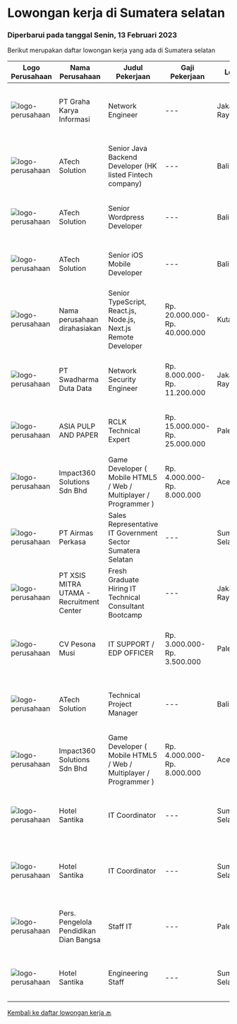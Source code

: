 
  # Lowongan kerja di Sumatera selatan

  ### Diperbarui pada tanggal Senin, 13 Februari 2023

  Berikut merupakan daftar lowongan kerja yang ada di Sumatera selatan

  |Logo Perusahaan | Nama Perusahaan | Judul Pekerjaan | Gaji Pekerjaan | Lokasi | Deskripsi | Tanggal diunggah | Pranala |
  | -------------- | --------------- | --------------- | --------- | --------- | -------------- | ------- | ----------- |
  |![logo-perusahaan](https://image-service-cdn.seek.com.au/c318dd0b699c6160d2411e7473745c289633be44/ee4dce1061f3f616224767ad58cb2fc751b8d2dc)|PT Graha Karya Informasi|Network Engineer|---|Jakarta Raya|Deskripsi Pekerjaan Candidate must possess at least Bachelor's in Engineering (Computer/Telecommunication), Computer Science/Information Technology or...|Jumat, 10 Februari 2023|https://www.jobstreet.co.id/id/job/network-engineer-4220373?token=0~98a0a469-46cc-4355-bc9e-f1cd044d2682&sectionRank=1&jobId=jobstreet-id-job-4220373|
|![logo-perusahaan](https://image-service-cdn.seek.com.au/01cd86444ba33e86855e0cce80ed2ebf9dcff3e2/ee4dce1061f3f616224767ad58cb2fc751b8d2dc)|ATech Solution|Senior Java Backend Developer (HK listed Fintech company)|---|Bali|Roles &amp; Responsibilities: Analyzing existing systems and business models Understanding software development lifecycle Translating client...|Sabtu, 11 Februari 2023|https://www.jobstreet.co.id/id/job/senior-java-backend-developer-hk-listed-fintech-company-4208940?token=0~98a0a469-46cc-4355-bc9e-f1cd044d2682&sectionRank=2&jobId=jobstreet-id-job-4208940|
|![logo-perusahaan](https://image-service-cdn.seek.com.au/01cd86444ba33e86855e0cce80ed2ebf9dcff3e2/ee4dce1061f3f616224767ad58cb2fc751b8d2dc)|ATech Solution|Senior Wordpress Developer|---|Bali|Job Responsibilities:  Build custom WordPress solutions with strict design guidelines using PHP, HTML, SASS/CSS &amp; JavaScript Assist the...|Rabu, 08 Februari 2023|https://www.jobstreet.co.id/id/job/senior-wordpress-developer-4216231?token=0~98a0a469-46cc-4355-bc9e-f1cd044d2682&sectionRank=3&jobId=jobstreet-id-job-4216231|
|![logo-perusahaan](https://image-service-cdn.seek.com.au/01cd86444ba33e86855e0cce80ed2ebf9dcff3e2/ee4dce1061f3f616224767ad58cb2fc751b8d2dc)|ATech Solution|Senior iOS Mobile Developer|---|Bali|Responsibilities: Research, design, develop, enhance, and maintain high performance iOS applications Collaborate with cross functional teams to...|Jumat, 10 Februari 2023|https://www.jobstreet.co.id/id/job/senior-ios-mobile-developer-4198404?token=0~98a0a469-46cc-4355-bc9e-f1cd044d2682&sectionRank=4&jobId=jobstreet-id-job-4198404|
|![logo-perusahaan](https://i.ibb.co/sqvTCh9/112815900-stock-vector-no-image-available-icon-flat-vector.webp)|Nama perusahaan dirahasiakan|Senior TypeScript, React.js, Node.js, Next.js Remote Developer|Rp. 20.000.000-Rp. 40.000.000|Kuta|The RoleAs a senior developer, you’ll be part of a delivery team made up of a Tech Lead, Product Manager, and other senior developers. For some...|Jumat, 10 Februari 2023|https://www.jobstreet.co.id/id/job/senior-typescript-react.js-node.js-next.js-remote-developer-4220820?token=0~98a0a469-46cc-4355-bc9e-f1cd044d2682&sectionRank=5&jobId=jobstreet-id-job-4220820|
|![logo-perusahaan](https://image-service-cdn.seek.com.au/0f683dc67275bb803453d1e92fb7cd7b12b824b6/ee4dce1061f3f616224767ad58cb2fc751b8d2dc)|PT Swadharma Duta Data|Network Security Engineer|Rp. 8.000.000-Rp. 11.200.000|Jakarta Raya|S1 Jurusan/Prodi Teknik Komputer/ Teknik Informatika (Wajib) Waktu kerja Shift (sesuai dengan jadwal yang ditentukan) Bersedia ditempatkan di Jakarta...|Rabu, 01 Februari 2023|https://www.jobstreet.co.id/id/job/network-security-engineer-4206340?token=0~98a0a469-46cc-4355-bc9e-f1cd044d2682&sectionRank=6&jobId=jobstreet-id-job-4206340|
|![logo-perusahaan](https://image-service-cdn.seek.com.au/36a2feaca71ed37bd63769225373ce9c5cab5eea/ee4dce1061f3f616224767ad58cb2fc751b8d2dc)|ASIA PULP AND PAPER|RCLK Technical Expert|Rp. 15.000.000-Rp. 25.000.000|Palembang|Qualification :  D3/S1 Chemical Engineering Have Experience 10 Years Minimum Willing to be placed in a remote area Familiar Responsible to controling...|Rabu, 01 Februari 2023|https://www.jobstreet.co.id/id/job/rclk-technical-expert-4193253?token=0~98a0a469-46cc-4355-bc9e-f1cd044d2682&sectionRank=7&jobId=jobstreet-id-job-4193253|
|![logo-perusahaan](https://image-service-cdn.seek.com.au/06b729438205195a03d4bcec08ce1ddd5d9c1576/ee4dce1061f3f616224767ad58cb2fc751b8d2dc)|Impact360 Solutions Sdn Bhd|Game Developer ( Mobile HTML5 / Web / Multiplayer / Programmer )|Rp. 4.000.000-Rp. 8.000.000|Aceh|We are hiring remote HTML5 game developers from all parts of Indonesia. If you have real experience building HTML5 games or applications, you're...|Sabtu, 04 Februari 2023|https://www.jobstreet.co.id/id/job/game-developer-mobile-html5-web-multiplayer-programmer-5267312/origin/my?token=0~98a0a469-46cc-4355-bc9e-f1cd044d2682&sectionRank=8&jobId=jobstreet-my-job-5267312|
|![logo-perusahaan](https://image-service-cdn.seek.com.au/e058612ba3ea3c8a5db01b881de07c38d7462a24/ee4dce1061f3f616224767ad58cb2fc751b8d2dc)|PT Airmas Perkasa|Sales Representative IT Government Sector Sumatera Selatan|---|Sumatera Selatan|Tugas dan Tanggung Jawab: Mempelajari dan menguasai dengan baik produk yang di tawarkan Secara aktif mencari prospek customer baru dan...|Kamis, 26 Januari 2023|https://www.jobstreet.co.id/id/job/sales-representative-it-government-sector-sumatera-selatan-4185303?token=0~98a0a469-46cc-4355-bc9e-f1cd044d2682&sectionRank=9&jobId=jobstreet-id-job-4185303|
|![logo-perusahaan](https://image-service-cdn.seek.com.au/000a5b18c118c79ba2af2625d922fca29ab31cc9/ee4dce1061f3f616224767ad58cb2fc751b8d2dc)|PT XSIS MITRA UTAMA - Recruitment Center|Fresh Graduate Hiring IT Technical Consultant Bootcamp|---|Jakarta Raya|What we offer you: Integrated Training Full Stack specialist in Java/.Net/Quality Assurance Soft Skills Training. Real &amp; varied experiences (IT...|Selasa, 24 Januari 2023|https://www.jobstreet.co.id/id/job/fresh-graduate-hiring-it-technical-consultant-bootcamp-4195149?token=0~98a0a469-46cc-4355-bc9e-f1cd044d2682&sectionRank=10&jobId=jobstreet-id-job-4195149|
|![logo-perusahaan](https://image-service-cdn.seek.com.au/3a6ded1ff670b5fa77d9c8e7e34740911096d5d6/ee4dce1061f3f616224767ad58cb2fc751b8d2dc)|CV Pesona Musi|IT SUPPORT / EDP OFFICER|Rp. 3.000.000-Rp. 3.500.000|Palembang|Kualifikasi: Berusia maksimal 30 tahun Pendidikan min D3 / S1 (Teknik Informatika, Teknik komputer, Manajemen Informatika) Menguasai troubleshoot...|Rabu, 18 Januari 2023|https://www.jobstreet.co.id/id/job/it-support-edp-officer-4188121?token=0~98a0a469-46cc-4355-bc9e-f1cd044d2682&sectionRank=11&jobId=jobstreet-id-job-4188121|
|![logo-perusahaan](https://image-service-cdn.seek.com.au/01cd86444ba33e86855e0cce80ed2ebf9dcff3e2/ee4dce1061f3f616224767ad58cb2fc751b8d2dc)|ATech Solution|Technical Project Manager|---|Bali|The job duties and responsibility of this role: Familiarity with software development methodologies and frameworks such as Agile / Scrum and Conduct...|Rabu, 18 Januari 2023|https://www.jobstreet.co.id/id/job/technical-project-manager-4188858?token=0~98a0a469-46cc-4355-bc9e-f1cd044d2682&sectionRank=12&jobId=jobstreet-id-job-4188858|
|![logo-perusahaan](https://image-service-cdn.seek.com.au/06b729438205195a03d4bcec08ce1ddd5d9c1576/ee4dce1061f3f616224767ad58cb2fc751b8d2dc)|Impact360 Solutions Sdn Bhd|Game Developer ( Mobile HTML5 / Web / Multiplayer / Programmer )|Rp. 4.000.000-Rp. 8.000.000|Aceh|We are hiring remote HTML5 game developers from all parts of Indonesia. If you have real experience building HTML5 games or applications, you're...|Selasa, 17 Januari 2023|https://www.jobstreet.co.id/id/job/game-developer-mobile-html5-web-multiplayer-programmer-5249142/origin/my?token=0~98a0a469-46cc-4355-bc9e-f1cd044d2682&sectionRank=13&jobId=jobstreet-my-job-5249142|
|![logo-perusahaan](https://image-service-cdn.seek.com.au/e85c0d29621d01631d2a9d67a4404c408ea508db/ee4dce1061f3f616224767ad58cb2fc751b8d2dc)|Hotel Santika|IT Coordinator|---|Sumatera Selatan|- Mengolah database/server perusahaan dan menjaga keamanan system.- Membuat program yang dibutuhkan perusahaaan dalam business analyst, marketing...|Senin, 06 Februari 2023|https://www.jobstreet.co.id/id/job/it-coordinator-1034619271?token=0~98a0a469-46cc-4355-bc9e-f1cd044d2682&sectionRank=14&jobId=jobstreet-id-job-1034619271|
|![logo-perusahaan](https://image-service-cdn.seek.com.au/e85c0d29621d01631d2a9d67a4404c408ea508db/ee4dce1061f3f616224767ad58cb2fc751b8d2dc)|Hotel Santika|IT Coordinator|---|Sumatera Selatan|Min Diploma or Bachelor Degree of Information TechnologyMin 2 years Experiences of IThave knowledge of Operating System, Hardware Computer, Networking...|Rabu, 01 Februari 2023|https://www.jobstreet.co.id/id/job/it-coordinator-1034577355?token=0~98a0a469-46cc-4355-bc9e-f1cd044d2682&sectionRank=15&jobId=jobstreet-id-job-1034577355|
|![logo-perusahaan](https://image-service-cdn.seek.com.au/a56d40a3e54e8991203b722d8442802dd3312421/ee4dce1061f3f616224767ad58cb2fc751b8d2dc)|Pers. Pengelola Pendidikan Dian Bangsa|Staff IT|---|Palembang|- Mengolah database/server perusahaan dan menjaga keamanan system.- Membuat program yang dibutuhkan perusahaaan dalam business analyst, marketing...|Rabu, 01 Februari 2023|https://www.jobstreet.co.id/id/job/staff-it-1034439501?token=0~98a0a469-46cc-4355-bc9e-f1cd044d2682&sectionRank=16&jobId=jobstreet-id-job-1034439501|
|![logo-perusahaan](https://image-service-cdn.seek.com.au/e85c0d29621d01631d2a9d67a4404c408ea508db/ee4dce1061f3f616224767ad58cb2fc751b8d2dc)|Hotel Santika|Engineering Staff|---|Sumatera Selatan|Minimum Diploma or Bachelor of Computer NetworkMinimum 2 years experience in a similar positionFluent in EnglishGood communicationsDate Posted:...|Rabu, 01 Februari 2023|https://www.jobstreet.co.id/id/job/engineering-staff-1034577276?token=0~98a0a469-46cc-4355-bc9e-f1cd044d2682&sectionRank=17&jobId=jobstreet-id-job-1034577276|


  [Kembali ke daftar lowongan kerja 🔙](../README.md#daftar-lowongan-kerja)
  
